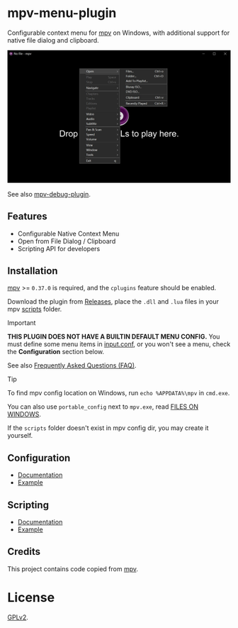 # mpv-menu-plugin

Configurable context menu for [mpv](https://mpv.io) on Windows, with additional support for native file dialog and clipboard.

![screenshot](screenshot/menu.jpg)

See also [mpv-debug-plugin](https://github.com/tsl0922/mpv-debug-plugin).

## Features

- Configurable Native Context Menu
- Open from File Dialog / Clipboard
- Scripting API for developers

## Installation

[mpv](https://mpv.io) >= `0.37.0` is required, and the `cplugins` feature should be enabled.

Download the plugin from [Releases](https://github.com/tsl0922/mpv-menu-plugin/releases/latest), place the `.dll` and `.lua` files in your mpv [scripts](https://mpv.io/manual/master/#script-location) folder.

> [!IMPORTANT]
> **THIS PLUGIN DOES NOT HAVE A BUILTIN DEFAULT MENU CONFIG.**
> You must define some menu items in [input.conf](https://mpv.io/manual/master/#command-interface), or you won't see a menu, check the **Configuration** section below.
>
> See also [Frequently Asked Questions (FAQ)](https://github.com/tsl0922/mpv-menu-plugin/wiki/FAQ).

> [!TIP]
> To find mpv config location on Windows, run `echo %APPDATA%\mpv` in `cmd.exe`.
>
> You can also use `portable_config` next to `mpv.exe`, read [FILES ON WINDOWS](https://mpv.io/manual/master/#files-on-windows).
>
> If the `scripts` folder doesn't exist in mpv config dir, you may create it yourself.

## Configuration

- [Documentation](https://github.com/tsl0922/mpv-menu-plugin/wiki/Configuration)
- [Example](https://gist.github.com/tsl0922/8989aa32994b0448a2652ee260348a35)

## Scripting

- [Documentation](https://github.com/tsl0922/mpv-menu-plugin/wiki/Scripting)
- [Example](https://github.com/tsl0922/mpv-menu-plugin/wiki/Scripting-example)

## Credits

This project contains code copied from [mpv](https://github.com/mpv-player/mpv).

# License

[GPLv2](LICENSE.txt).
